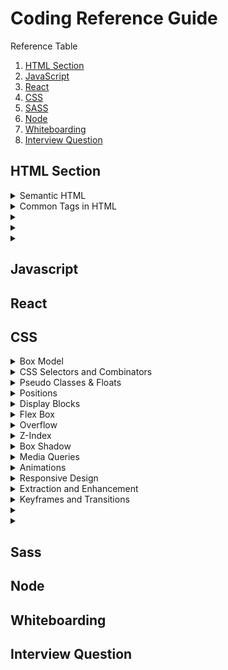 # Coding Reference Guide


Reference Table
1. [HTML Section](#HTML-Section)
2. [JavaScript](#Javascript-Section)
3. [React](#React-Section)
4. [CSS](#CSS-Section)
5. [SASS](#Sass-Selection)
5. [Node](#Node-Section)
6. [Whiteboarding](#Whiteboaring-Section)
7. [Interview Question](#Interview-Questions-Section)

## HTML Section

<details>
<summary>Semantic HTML</summary>
</details>

<details>
<summary>Common Tags in HTML</summary>
</details>

<details>
<summary></summary>
</details>

<details>
<summary></summary>
</details>

<details>
<summary></summary>
</details>

## Javascript

## React

## CSS

<details>
<summary>Box Model</summary>
</details>

<details>
<summary>CSS Selectors and Combinators</summary>
</details>

<details>
<summary>Pseudo Classes & Floats</summary>
</details>

<details>
<summary>Positions</summary>
</details>

<details>
<summary>Display Blocks</summary>
</details>

<details>
<summary>Flex Box</summary>
</details>

<details>
<summary>Overflow</summary>
</details>

<details>
<summary>Z-Index</summary>
</details>

<details>
<summary>Box Shadow</summary>
</details>

<details>
<summary>Media Queries</summary>
</details>

<details>
<summary>Animations</summary>
</details>

<details>
<summary>Responsive Design</summary>
</details>

<details>
<summary>Extraction and Enhancement</summary>
</details>

<details>
<summary>Keyframes and Transitions</summary>
</details>

<details>
<summary></summary>
</details>

<details>
<summary></summary>
</details>

## Sass

## Node

## Whiteboarding

## Interview Question
